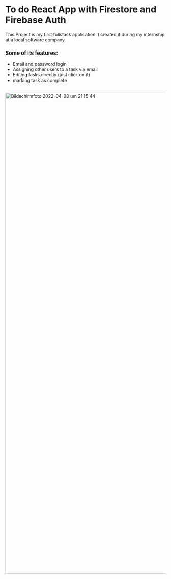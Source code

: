 # To do React App with Firestore and Firebase Auth
This Project is my first fullstack application. 
I created it during my internship at a local software company. 

### Some of its features:
- Email and password login
- Assigning other users to a task via email
- Editing tasks directly (just click on it)
- marking task as complete  
  
<br>
<img width="1510" alt="Bildschirmfoto 2022-04-08 um 21 15 44" src="https://user-images.githubusercontent.com/80218604/162509462-e7e332d6-607c-423e-8ffc-2679729e5572.png">
